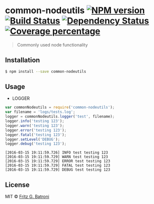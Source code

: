 # common-nodeutils [![NPM version][npm-image]][npm-url] [![Build Status][travis-image]][travis-url] [![Dependency Status][daviddm-image]][daviddm-url] [![Coverage percentage][coveralls-image]][coveralls-url]
> Commonly used node functionality

## Installation

```sh
$ npm install --save common-nodeutils
```

## Usage


- LOGGER 

```js
var commonNodeutils = require('common-nodeutils');
var filename = 'logs/tests.log';
logger = commonNodeutils.logger('test', filename);
logger.info('testing 123');
logger.warn('testing 123');
logger.error('testing 123');
logger.fatal('testing 123');
logger.setLevel('DEBUG');
logger.debug('testing 123');

```

```
[2016-03-15 19:11:59.726] INFO test testing 123
[2016-03-15 19:11:59.729] WARN test testing 123
[2016-03-15 19:11:59.729] ERROR test testing 123
[2016-03-15 19:11:59.729] FATAL test testing 123
[2016-03-15 19:11:59.729] DEBUG test testing 123

```

## License

MIT © [Fritz G. Batroni](https://fritzbatroni.wordpress.com/)


[npm-image]: https://badge.fury.io/js/common-nodeutils.svg
[npm-url]: https://npmjs.org/package/common-nodeutils
[travis-image]: https://travis-ci.org/fbatroni/common-nodeutils.svg?branch=master
[travis-url]: https://travis-ci.org/fbatroni/common-nodeutils
[daviddm-image]: https://david-dm.org/fbatroni/common-nodeutils.svg?theme=shields.io
[daviddm-url]: https://david-dm.org/fbatroni/common-nodeutils
[coveralls-image]: https://coveralls.io/repos/fbatroni/common-nodeutils/badge.svg
[coveralls-url]: https://coveralls.io/r/fbatroni/common-nodeutils
